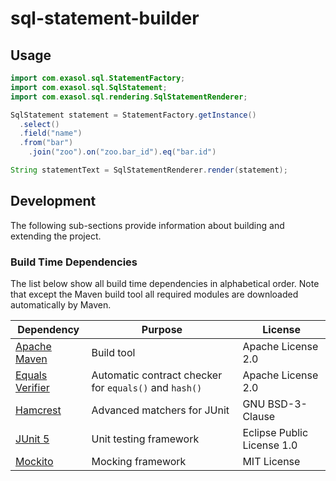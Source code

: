 # sql-statement-builder

## Usage

```java
import com.exasol.sql.StatementFactory;
import com.exasol.sql.SqlStatement;
import com.exasol.sql.rendering.SqlStatementRenderer;

SqlStatement statement = StatementFactory.getInstance()
  .select()
  .field("name")
  .from("bar")
    .join("zoo").on("zoo.bar_id").eq("bar.id")

String statementText = SqlStatementRenderer.render(statement);
```

## Development

The following sub-sections provide information about building and extending the project.

### Build Time Dependencies

The list below show all build time dependencies in alphabetical order. Note that except the Maven build tool all required modules are downloaded automatically by Maven.

| Dependency                                                | Purpose                                                | License                       |
------------------------------------------------------------|--------------------------------------------------------|--------------------------------
| [Apache Maven](https://maven.apache.org/)                 | Build tool                                             | Apache License 2.0            |
| [Equals Verifier](https://github.com/jqno/equalsverifier) | Automatic contract checker for `equals()` and `hash()` | Apache License 2.0            |
| [Hamcrest](http://hamcrest.org/)                          | Advanced matchers for JUnit                            | GNU BSD-3-Clause              |
| [JUnit 5](https://junit.org/junit5/)                      | Unit testing framework                                 | Eclipse Public License 1.0    |
| [Mockito](http://site.mockito.org/)                       | Mocking framework                                      | MIT License                   |